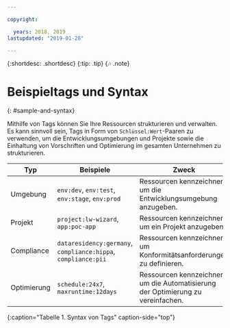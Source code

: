 ```yaml
---

copyright:

  years: 2018, 2019
lastupdated: "2019-01-28"

---
```


{:shortdesc: .shortdesc}
{:tip: .tip}
{:notes: .note}


# Beispieltags und Syntax
{: #sample-and-syntax}

Mithilfe von Tags können Sie Ihre Ressourcen strukturieren und verwalten. Es kann sinnvoll sein, Tags in Form von `Schlüssel:Wert`-Paaren zu verwenden, um die Entwicklungsumgebungen und Projekte sowie die Einhaltung von Vorschriften und Optimierung im gesamten Unternehmen zu strukturieren. 

| Typ | Beispiele | Zweck |
|------|----------|---------|
| Umgebung | `env:dev`, `env:test`, `env:stage`, `env:prod` | Ressourcen kennzeichnen, um die Entwicklungsumgebung anzugeben.|
| Projekt | `project:lw-wizard`, `app:poc-app` | Ressourcen kennzeichnen, um ein Projekt anzugeben. |
| Compliance | `dataresidency:germany`, `compliance:hippa`, `compliance:pii` | Ressourcen kennzeichnen, um Konformitätsanforderungen zu definieren. |
| Optimierung | `schedule:24x7`, `maxruntime:12days` | Ressourcen kennzeichnen, um die Automatisierung der Optimierung zu vereinfachen. |
{:caption="Tabelle 1. Syntax von Tags" caption-side="top"}
